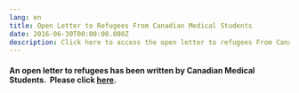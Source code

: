 ```yaml
---
lang: en
title: Open Letter to Refugees From Canadian Medical Students
date: 2016-06-30T00:00:00.000Z
description: Click here to access the open letter to refugees From Canadian medical students
---
```



#### An open letter to refugees has been written by Canadian Medical Students. &nbsp;Please click&nbsp;[here](/files/updates/openletterrefugeesfinal.pdf).
